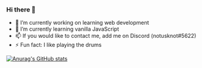 ### Hi there 👋


- 🔭 I’m currently working on learning web development
- 🌱 I’m currently learning vanilla JavaScript
- 📫 If you would like to contact me, add me on Discord (notusknot#5622)
- ⚡ Fun fact: I like playing the drums

[![Anurag's GitHub stats](https://github-readme-stats.vercel.app/api?username=notusknot&show_icons=true)](https://github.com/anuraghazra/github-readme-stats)
